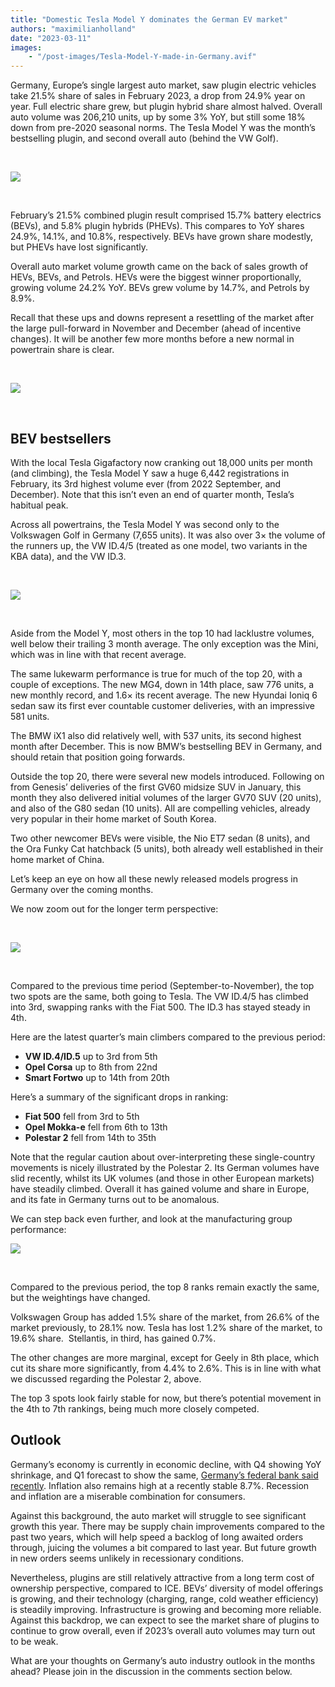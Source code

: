 ```yaml
---
title: "Domestic Tesla Model Y dominates the German EV market"
authors: "maximilianholland"
date: "2023-03-11"
images: 
    - "/post-images/Tesla-Model-Y-made-in-Germany.avif"
---
```


Germany, Europe’s single largest auto market, saw plugin electric vehicles take 21.5% share of sales in February 2023, a drop from 24.9% year on year. Full electric share grew, but plugin hybrid share almost halved. Overall auto volume was 206,210 units, up by some 3% YoY, but still some 18% down from pre-2020 seasonal norms. The Tesla Model Y was the month’s bestselling plugin, and second overall auto (behind the VW Golf).

 

![](post-images/February-2023-Germany-Passenger-Auto-Registrations.avif)

 

February’s 21.5% combined plugin result comprised 15.7% battery electrics (BEVs), and 5.8% plugin hybrids (PHEVs). This compares to YoY shares 24.9%, 14.1%, and 10.8%, respectively. BEVs have grown share modestly, but PHEVs have lost significantly.

Overall auto market volume growth came on the back of sales growth of HEVs, BEVs, and Petrols. HEVs were the biggest winner proportionally, growing volume 24.2% YoY. BEVs grew volume by 14.7%, and Petrols by 8.9%.

Recall that these ups and downs represent a resettling of the market after the large pull-forward in November and December (ahead of incentive changes). It will be another few more months before a new normal in powertrain share is clear.

 

![](post-images/2023-February-Germany-Monthly-Powertrain-Market-Share.avif)

 

## BEV bestsellers

With the local Tesla Gigafactory now cranking out 18,000 units per month (and climbing), the Tesla Model Y saw a huge 6,442 registrations in February, its 3rd highest volume ever (from 2022 September, and December). Note that this isn’t even an end of quarter month, Tesla’s habitual peak.

Across all powertrains, the Tesla Model Y was second only to the Volkswagen Golf in Germany (7,655 units). It was also over 3× the volume of the runners up, the VW ID.4/5 (treated as one model, two variants in the KBA data), and the VW ID.3.

 

![](post-images/Germany-BEVs-February-2023.avif)

 

Aside from the Model Y, most others in the top 10 had lacklustre volumes, well below their trailing 3 month average. The only exception was the Mini, which was in line with that recent average.

The same lukewarm performance is true for much of the top 20, with a couple of exceptions. The new MG4, down in 14th place, saw 776 units, a new monthly record, and 1.6× its recent average. The new Hyundai Ioniq 6 sedan saw its first ever countable customer deliveries, with an impressive 581 units.

The BMW iX1 also did relatively well, with 537 units, its second highest month after December. This is now BMW’s bestselling BEV in Germany, and should retain that position going forwards.

Outside the top 20, there were several new models introduced. Following on from Genesis’ deliveries of the first GV60 midsize SUV in January, this month they also delivered initial volumes of the larger GV70 SUV (20 units), and also of the G80 sedan (10 units). All are compelling vehicles, already very popular in their home market of South Korea.

Two other newcomer BEVs were visible, the Nio ET7 sedan (8 units), and the Ora Funky Cat hatchback (5 units), both already well established in their home market of China.

Let’s keep an eye on how all these newly released models progress in Germany over the coming months.

We now zoom out for the longer term perspective:

 

![](post-images/Germany-BEVs-Feb-23-Trailing-Qtr.avif)

 

Compared to the previous time period (September-to-November), the top two spots are the same, both going to Tesla. The VW ID.4/5 has climbed into 3rd, swapping ranks with the Fiat 500. The ID.3 has stayed steady in 4th.

Here are the latest quarter’s main climbers compared to the previous period:

- **VW ID.4/ID.5** up to 3rd from 5th
- **Opel Corsa** up to 8th from 22nd
- **Smart Fortwo** up to 14th from 20th

Here’s a summary of the significant drops in ranking:

- **Fiat 500** fell from 3rd to 5th
- **Opel Mokka-e** fell from 6th to 13th
- **Polestar 2** fell from 14th to 35th

Note that the regular caution about over-interpreting these single-country movements is nicely illustrated by the Polestar 2. Its German volumes have slid recently, whilst its UK volumes (and those in other European markets) have steadily climbed. Overall it has gained volume and share in Europe, and its fate in Germany turns out to be anomalous.

We can step back even further, and look at the manufacturing group performance:

![](post-images/Germany-BEV-Groups-Feb-23-Trailing-Qtr.avif)

 

Compared to the previous period, the top 8 ranks remain exactly the same, but the weightings have changed.

Volkswagen Group has added 1.5% share of the market, from 26.6% of the market previously, to 28.1% now. Tesla has lost 1.2% share of the market, to 19.6% share.  Stellantis, in third, has gained 0.7%.

The other changes are more marginal, except for Geely in 8th place, which cut its share more significantly, from 4.4% to 2.6%. This is in line with what we discussed regarding the Polestar 2, above.

The top 3 spots look fairly stable for now, but there’s potential movement in the 4th to 7th rankings, being much more closely competed.

## Outlook

Germany’s economy is currently in economic decline, with Q4 showing YoY shrinkage, and Q1 forecast to show the same, [Germany’s federal bank said recently](https://www.euractiv.com/section/politics/news/german-central-bank-predicts-recession/). Inflation also remains high at a recently stable 8.7%. Recession and inflation are a miserable combination for consumers.

Against this background, the auto market will struggle to see significant growth this year. There may be supply chain improvements compared to the past two years, which will help speed a backlog of long awaited orders through, juicing the volumes a bit compared to last year. But future growth in new orders seems unlikely in recessionary conditions.

Nevertheless, plugins are still relatively attractive from a long term cost of ownership perspective, compared to ICE. BEVs’ diversity of model offerings is growing, and their technology (charging, range, cold weather efficiency) is steadily improving. Infrastructure is growing and becoming more reliable. Against this backdrop, we can expect to see the market share of plugins to continue to grow overall, even if 2023’s overall auto volumes may turn out to be weak.

What are your thoughts on Germany’s auto industry outlook in the months ahead? Please join in the discussion in the comments section below.
